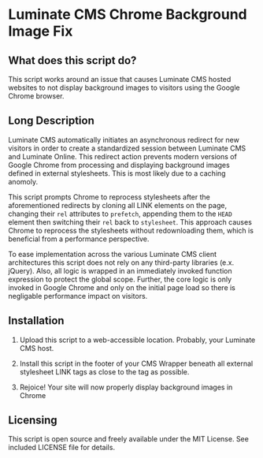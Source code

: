 # Luminate CMS Chrome Background Image Fix

## What does this script do?

This script works around an issue that causes Luminate CMS hosted websites to not display
background images to visitors using the Google Chrome browser.

## Long Description 

Luminate CMS automatically initiates an asynchronous redirect for new visitors in order
to create a standardized session between Luminate CMS and Luminate Online. This
redirect action prevents modern versions of Google Chrome from processing and
displaying background images defined in external stylesheets. This is most likely due
to a caching anomoly.

This script prompts Chrome to reprocess stylesheets after the aforementioned redirects by
cloning all LINK elements on the page, changing their `rel` attributes to `prefetch`,
appending them to the `HEAD` element then switching their `rel` back to `stylesheet`.
This approach causes Chrome to reprocess the stylesheets without redownloading them,
which is beneficial from a performance perspective.

To ease implementation across the various Luminate CMS client architectures this 
script does not rely on any third-party libraries (e.x. jQuery). Also, all logic 
is wrapped in an immediately invoked function expression to protect the global scope. 
Further, the core logic is only invoked in Google Chrome and only on the initial page
load so there is negligable performance impact on visitors.

## Installation

1. Upload this script to a web-accessible location. Probably, your Luminate CMS host.

2. Install this script in the footer of your CMS Wrapper beneath all external stylesheet
   LINK tags as close to the </body> tag as possible.

3. Rejoice! Your site will now properly display background images in Chrome

## Licensing

This script is open source and freely available under the MIT License. See included 
LICENSE file for details.